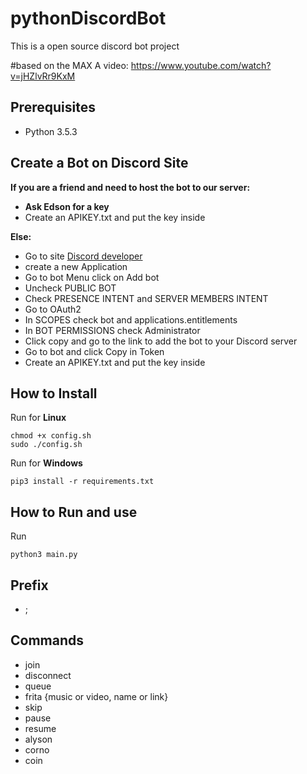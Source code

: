 # pythonDiscordBot
This is a open source discord bot project


#based on the MAX A video:
https://www.youtube.com/watch?v=jHZlvRr9KxM
## Prerequisites

* Python 3.5.3
## Create a Bot on Discord Site 

**If you are a friend and need to host the bot to our server:**

* **Ask Edson for a key**
* Create an APIKEY.txt and put the key inside

**Else:**
* Go to site [Discord developer]("https://discord.com/developers/")
* create a new Application 
* Go to bot Menu click on Add bot
* Uncheck PUBLIC BOT
* Check PRESENCE INTENT and SERVER MEMBERS INTENT
* Go to OAuth2
* In SCOPES check bot and applications.entitlements
* In BOT PERMISSIONS check Administrator
* Click copy and go to the link to add the bot to your Discord server
* Go to bot and click Copy in Token
* Create an APIKEY.txt and put the key inside
## How to Install

Run for **Linux**
```
chmod +x config.sh
sudo ./config.sh
```
Run for **Windows**
```
pip3 install -r requirements.txt
```
## How to Run and use
Run
```
python3 main.py 
```
## Prefix
* ;

## Commands
* join
* disconnect
* queue
* frita {music or video, name or link}
* skip
* pause
* resume
* alyson
* corno
* coin
